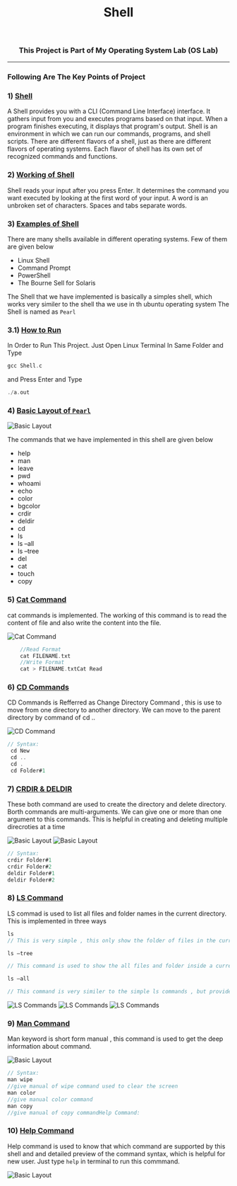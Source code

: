 <h1 align="center">Shell</h1>

<br>

<h3 align="center">This Project is Part of My Operating System Lab (OS Lab)</h3>

<hr>

### Following Are The Key Points of Project

### 1) <ins>Shell</ins>

A Shell provides you with a CLI (Command Line Interface) interface. It
gathers input from you and executes programs based on that input. When
a program finishes executing, it displays that program's output.
Shell is an environment in which we can run our commands, programs, and
shell scripts. There are different flavors of a shell, just as there are different
flavors of operating systems. Each flavor of shell has its own set of
recognized commands and functions.

### 2) <ins>Working of Shell</ins>

Shell reads your input after you press Enter. It determines the command
you want executed by looking at the first word of your input. A word is an
unbroken set of characters. Spaces and tabs separate words.

### 3) <ins>Examples of Shell</ins>

There are many shells available in different operating systems.
Few of them are given below

* Linux Shell
* Command Prompt
* PowerShell
* The Bourne Sell for Solaris

The Shell that we have implemented is basically a simples shell, which works
very similer to the shell tha we use in th ubuntu operating system
The Shell is named as `Pearl`

### 3.1) <ins>How to Run</ins>

In Order to Run This Project. Just Open Linux Terminal In Same Folder and Type

```c
gcc Shell.c
```
and Press Enter and Type
```c
./a.out
```

### 4) <ins>Basic Layout of `Pearl`</ins>

![Basic Layout](./Project%20Snaps/Screenshot%20from%202022-04-25%2020-18-20.png)

The commands that we have implemented in this shell are given below

* help
* man
* leave
* pwd 
* whoami
* echo
* color
* bgcolor
* crdir
* deldir
* cd
* ls
* ls –all
* ls –tree
* del
* cat
* touch
* copy

<!-- ========================= -->

### 5) <ins>Cat Command</ins>
cat commands is implemented. The working of this command is to read the
content of file and also write the content into the file.

![Cat Command](./Project%20Snaps/cat.png)

```c
    //Read Format
    cat FILENAME.txt
    //Write Format
    cat > FILENAME.txtCat Read
```
### 6) <ins>CD Commands</ins>

CD Commands is Refferred as Change Directory Command , this is use to
move from one directory to another directory. We can move to the parent
directory by command of cd ..

![CD Command](./Project%20Snaps/cd.png)
```c
// Syntax:
 cd New
 cd ..
 cd .
 cd Folder#1
```
### 7) <ins>CRDIR & DELDIR</ins>

These both command are used to create the directory and delete directory.
Borth commands are multi-arguments. We can give one or more than one
argument to this commands. This is helpful in creating and deleting multiple direcroties at a time

![Basic Layout](./Project%20Snaps/crdir.png)
![Basic Layout](./Project%20Snaps/deldir.png)
```c
// Syntax:
crdir Folder#1
crdir Folder#2
deldir Folder#1
deldir Folder#2
```
### 8) <ins>LS Command</ins>

LS commad is used to list all files and folder names in the current directory. This is implemented in three ways

```c
ls
// This is very simple , this only show the folder of files in the current directory

ls –tree

// This command is used to show the all files and folder inside a current folder . this works recursively and check every fil and folder

ls –all

// This command is very similer to the simple ls commands , but provides us with the additional information including the files or folder access rights , size and creation date etc
```

![LS Commands](./Project%20Snaps/ls.png)
![LS Commands](./Project%20Snaps/ls%20-all.png)
![LS Commands](./Project%20Snaps/ls%20-tree.png)

### 9) <ins>Man Command</ins>

Man keyword is short form manual , this command is used to get the deep
information about command.

![Basic Layout](./Project%20Snaps/man.png)

```c
// Syntax:
man wipe
//give manual of wipe command used to clear the screen
man color
//give manual color command
man copy
//give manual of copy commandHelp Command:
```


### 10) <ins>Help Command</ins>

Help command is used to know that which command are supported by this
shell and and detailed preview of the command syntax, which is helpful for new user. Just type `help` in terminal to run this commmand.

![Basic Layout](./Project%20Snaps/help.png)